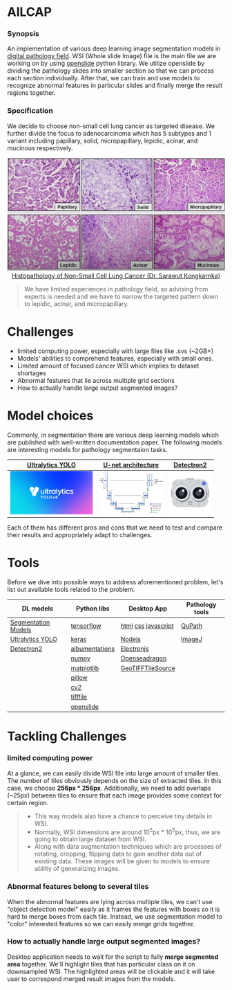 # AILCAP 

### Synopsis
 An implementation of various deep learning image segmentation models in [digital pathology field](https://en.wikipedia.org/wiki/Digital_pathology). WSI (Whole slide Image) file is the main file we are working on by using [openslide](https://openslide.org/api/python/) python library. We utilize openslide by dividing the pathology slides into smaller section so that we can process each section individually. After that, we can train and use models to recognize abnormal features in particular slides and finally merge the result regions together.

### Specification
 We decide to choose non-small cell lung cancer as targeted disease. We further divide the focus to adenocarcinoma which has 5 subtypes and 1 variant including papillary, solid, micropapillary, lepidic, acinar, and mucinous respectively.

<p align="center">
  <img src="./etc/images/adenocarcinoma_subtypes_variant.png" alt="Adenorcarcinoma and it's subtypes and variant" />
  <br>
  <a href="https://www.youtube.com/watch?v=-vtFloUyYpE">Histopathology of Non-Small Cell Lung Cancer (Dr. Sarawut Kongkarnka)
</a>
</p>

> We have limited experiences in pathology field, so advising from experts is needed and we have to narrow the targeted pattern down to lepidic, acinar, and micropapillary.
<!-- <br> -->

# Challenges
- limited computing power, especially with large files like .svs (~2GB+)
- Models' abilities to comprehend features, especially with small ones.
- Limited amount of focused cancer WSI which implies to dataset shortages
- Abnormal features that lie across multiple grid sections
- How to actually handle large output segmented images?

<!-- <br> -->

# Model choices
Commonly, in segmentation there are various deep learning models which are published with well-written documentation paper. The following models are interesting models for pathology segmentaion tasks.

<div align="center">

[Ultralytics YOLO](https://docs.ultralytics.com/)|  [U-net architecture](https://arxiv.org/pdf/1505.04597) | [Detectron2](https://github.com/facebookresearch/detectron2)
:----------:|:------:|:------------:|
<img src="./etc/images/ultralytics_yolov8.jpg" height="100"> | <img src="./etc/images/u-net-architecture.png" height="100"> | <img src="./etc/images/detectron2.png" height="100">

</div>

Each of them has different pros and cons that we need to test and compare their results and appropriately adapt to challenges.


# Tools
Before we dive into possible ways to address aforementioned problem, let's list out available tools related to the problem.

<div align="center">

|DL models|Python libs|Desktop App|Pathology tools|
|----------------------------------------------------------|----------------------------------------------------------|---------------------------------------------------------------------------------------------------|---------------------------------------|
|[Segmentation Models](https://github.com/qubvel/segmentation_models)|[tensorflow](https://www.tensorflow.org/)|[html](https://developer.mozilla.org/en-US/docs/Web/HTML) [css](https://developer.mozilla.org/en-US/docs/Web/CSS) [javascript](https://developer.mozilla.org/en-US/docs/Web/JavaScript)|[QuPath](https://qupath.github.io/)|
|[Ultralytics YOLO](https://docs.ultralytics.com/)|[keras](https://keras.io/)|[Nodejs](https://nodejs.org/en)|[ImageJ](https://imagej.net/ij/)|
|[Detectron2](https://github.com/facebookresearch/detectron2)|[albumentations](https://albumentations.ai/)|[Electronjs](https://www.electronjs.org/)||
||[numpy](https://numpy.org/)|[Openseadragon](https://openseadragon.github.io/docs/)||
||[matplotlib](https://matplotlib.org/)|[GeoTIFFTileSource](https://github.com/pearcetm/GeoTIFFTileSource)||
||[pillow](https://pillow.readthedocs.io/en/stable/)|||
||[cv2](https://opencv.org/get-started/)|||
||[tifffile](https://github.com/cgohlke/tifffile/tree/master)|||
||[openslide](https://openslide.org/)|||

</div>



# Tackling Challenges

### limited computing power
At a glance, we can easily divide WSI file into large amount of smaller tiles. The number of tiles obviously depends on the size of extracted tiles. In this case, we choose **256px * 256px**. Additionally, we need to add overlaps (~25px) between tiles to ensure that each image provides some context for certain region.
> * This way models also have a chance to perceive tiny details in WSI.<br>
> * Normally, WSI dimensions are around 10<sup>5</sup>px * 10<sup>5</sup>px, thus, we are going to obtain large dataset from WSI. 
> * Along with data augmentation techniques which are processes of rotating, cropping, flipping data to gain another data out of existing data. These images will be given to models to ensure ability of generalizing images.

### Abnormal features belong to several tiles
When the abnormal features are lying across multiple tiles, we can't use "object detection model" easily as it frames the features with boxes so it is hard to merge boxes from each tile. Instead, we use segmentation model to "color" interested features so we can easily merge grids together.

###  How to actually handle large output segmented images?
Desktop application needs to wait for the script to fully **merge segmented area** together. We'll highlight tiles that has particular class on it on downsampled WSI. The highlighted areas will be clickable and it will take user to correspond merged result images from the models.
